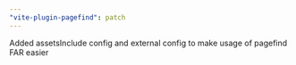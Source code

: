 ```yaml
---
"vite-plugin-pagefind": patch
---
```


Added assetsInclude config and external config to make usage of pagefind FAR easier

